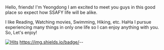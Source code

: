Hello, friends!
I'm Yeongdong
I am excited to meet you guys in this good place so expect how SSAFY life will be alike. 

I like Reading, Watching movies, Swimming, Hiking, etc. HaHa I pursue experiencing many things in only one life so I can enjoy anything with you. So, Let's enjoy!

[![Hits](https://hits.seeyoufarm.com/api/count/incr/badge.svg?url=https%3A%2F%2Fgithub.comhttps%2F%2Fgithub.com%2FHesperuspearl%2FHesperuspearl%2Fedit%2Fmain%2FREADME.md%2Fgjbae1212%2Fhit-counter&count_bg=%2379C83D&title_bg=%23555555&icon=&icon_color=%23E7E7E7&title=hits&edge_flat=false)](https://hits.seeyoufarm.com)
https://img.shields.io/badge/<LABEL>-<MESSAGE>-<COLOR>
